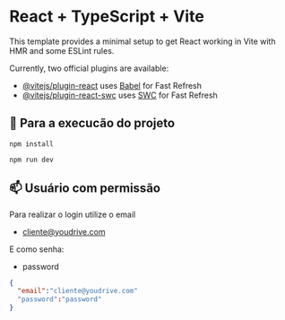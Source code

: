 # React + TypeScript + Vite

This template provides a minimal setup to get React working in Vite with HMR and some ESLint rules.

Currently, two official plugins are available:

- [@vitejs/plugin-react](https://github.com/vitejs/vite-plugin-react/blob/main/packages/plugin-react/README.md) uses [Babel](https://babeljs.io/) for Fast Refresh
- [@vitejs/plugin-react-swc](https://github.com/vitejs/vite-plugin-react-swc) uses [SWC](https://swc.rs/) for Fast Refresh

## 🚀 Para a execucão do projeto

```
npm install

npm run dev
```

## 📫 Usuário com permissão

Para realizar o login utilize o email

- cliente@youdrive.com

E como senha:

- password

```JSON
{
  "email":"cliente@youdrive.com"
  "password":"password"
}
```
